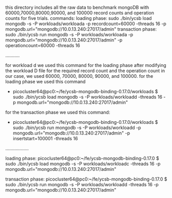 this directory includes all the raw data to benchmark mongoDB with 60000,70000,80000,90000, and 100000 record counts and operation counts for five trials.
commands:
loading phase: 
sudo ./bin/ycsb load mongodb -s -P workloads/workloada -p recordcount=60000 -threads 16 -p mongodb.url="mongodb://10.0.13.240:27017/admin"
transaction phase:
sudo ./bin/ycsb run  mongodb -s -P workloads/workloada -p mongodb.url="mongodb://10.0.13.240:27017/admin" -p operationcount=60000 -threads 16

...........

for workload d we used this command for the loading phase after modifying
the workload D file for the required record count and the operation count
 in our case, we used 60000, 70000, 80000, 90000, and 100000.
for the loading phase we used this command

- picocluster64@pc0:~/fe/ycsb-mongodb-binding-0.17.0/workloads $ sudo ./bin/ycsb load mongodb -s -P workloads/workloadd -threads 16 -p mongodb.url="mongodb://10.0.13.240:27017/admin"

for the transaction phase we used this command:

- picocluster64@pc0:~/fe/ycsb-mongodb-binding-0.17.0/workloads $ sudo ./bin/ycsb run mongodb -s -P workloads/workloadd -p mongodb.url="mongodb://10.0.13.240:27017/admin" -p insertstart=100001  -threads 16

..................

loading phase: picocluster64@pc0:~/fe/ycsb-mongodb-binding-0.17.0 $ sudo ./bin/ycsb load mongodb -s -P workloads/workloadc -threads 16 -p mongodb.url="mongodb://10.0.13.240:27017/admin"

transaction phase: picocluster64@pc0:~/fe/ycsb-mongodb-binding-0.17.0 $ sudo ./bin/ycsb run mongodb -s -P workloads/workloadd -threads 16 -p mongodb.url="mongodb://10.0.13.240:27017/admin"
